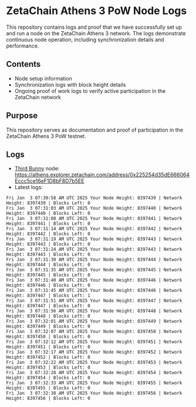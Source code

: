 # ZetaChain Athens 3 PoW Node Logs
This repository contains logs and proof that we have successfully set up and run a node on the ZetaChain Athens 3 network. The logs demonstrate continuous node operation, including synchronization details and performance.

## Contents
- Node setup information
- Synchronization logs with block height details
- Ongoing proof of work logs to verify active participation in the ZetaChain network

## Purpose
This repository serves as documentation and proof of participation in the ZetaChain Athens 3 PoW testnet.

## Logs

- [Third Bunny](https://thirdbunny.xyz/) node: https://athens.explorer.zetachain.com/address/0x225254d35dE666064Eccc5ce16eF1D8bF8D7b5EE
- Latest logs:
```
Fri Jan  3 07:30:58 AM UTC 2025 Your Node Height: 8397439 | Network Height: 8397439 | Blocks Left: 0
Fri Jan  3 07:31:03 AM UTC 2025 Your Node Height: 8397440 | Network Height: 8397440 | Blocks Left: 0
Fri Jan  3 07:31:08 AM UTC 2025 Your Node Height: 8397441 | Network Height: 8397441 | Blocks Left: 0
Fri Jan  3 07:31:14 AM UTC 2025 Your Node Height: 8397442 | Network Height: 8397442 | Blocks Left: 0
Fri Jan  3 07:31:19 AM UTC 2025 Your Node Height: 8397443 | Network Height: 8397443 | Blocks Left: 0
Fri Jan  3 07:31:24 AM UTC 2025 Your Node Height: 8397443 | Network Height: 8397443 | Blocks Left: 0
Fri Jan  3 07:31:30 AM UTC 2025 Your Node Height: 8397444 | Network Height: 8397444 | Blocks Left: 0
Fri Jan  3 07:31:35 AM UTC 2025 Your Node Height: 8397445 | Network Height: 8397445 | Blocks Left: 0
Fri Jan  3 07:31:40 AM UTC 2025 Your Node Height: 8397446 | Network Height: 8397446 | Blocks Left: 0
Fri Jan  3 07:31:45 AM UTC 2025 Your Node Height: 8397446 | Network Height: 8397447 | Blocks Left: 1
Fri Jan  3 07:31:51 AM UTC 2025 Your Node Height: 8397447 | Network Height: 8397447 | Blocks Left: 0
Fri Jan  3 07:31:56 AM UTC 2025 Your Node Height: 8397448 | Network Height: 8397448 | Blocks Left: 0
Fri Jan  3 07:32:01 AM UTC 2025 Your Node Height: 8397449 | Network Height: 8397449 | Blocks Left: 0
Fri Jan  3 07:32:07 AM UTC 2025 Your Node Height: 8397450 | Network Height: 8397450 | Blocks Left: 0
Fri Jan  3 07:32:12 AM UTC 2025 Your Node Height: 8397451 | Network Height: 8397451 | Blocks Left: 0
Fri Jan  3 07:32:17 AM UTC 2025 Your Node Height: 8397452 | Network Height: 8397452 | Blocks Left: 0
Fri Jan  3 07:32:22 AM UTC 2025 Your Node Height: 8397453 | Network Height: 8397453 | Blocks Left: 0
Fri Jan  3 07:32:28 AM UTC 2025 Your Node Height: 8397454 | Network Height: 8397454 | Blocks Left: 0
Fri Jan  3 07:32:33 AM UTC 2025 Your Node Height: 8397455 | Network Height: 8397455 | Blocks Left: 0
Fri Jan  3 07:32:38 AM UTC 2025 Your Node Height: 8397456 | Network Height: 8397456 | Blocks Left: 0
```

